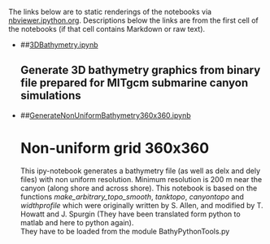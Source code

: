 The links below are to static renderings of the notebooks via
[nbviewer.ipython.org](http://nbviewer.ipython.org/).
Descriptions below the links are from the first cell of the notebooks
(if that cell contains Markdown or raw text).

* ##[3DBathymetry.ipynb](http://nbviewer.ipython.org/urls/bitbucket.org/canyonsubc/BuildCanyon/raw/tip/Bathymetry/3DBathymetry.ipynb)  
    
    Generate 3D bathymetry graphics from binary file prepared for MITgcm submarine canyon simulations  
    ---------------------------------------------------------------------------------------  

* ##[GenerateNonUniformBathymetry360x360.ipynb](http://nbviewer.ipython.org/urls/bitbucket.org/canyonsubc/BuildCanyon/raw/tip/Bathymetry/GenerateNonUniformBathymetry360x360.ipynb)  
    
    Non-uniform grid 360x360  
    ==============================  
    This ipy-notebook generates a bathymetry file (as well as delx and dely files) with non uniform resolution. Minimum resolution is 200 m near the canyon (along shore and across shore). This notebook is based on the functions *make_arbitrary_topo_smooth*, *tanktopo*, *canyontopo* and *widthprofile* which were originally written by S. Allen, and modified by T. Howatt and J. Spurgin (They have been translated form python to matlab and here to python again).   
    They have to be loaded from the module BathyPythonTools.py  
      
    

